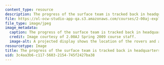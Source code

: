 ```yaml
---
content_type: resource
description: The progress of the surface team is tracked back in headquarters.
file: https://ol-ocw-studio-app-qa.s3.amazonaws.com/courses/2-00aj-exploring-sea-space-earth-fundamentals-of-engineering-design-spring-2009/3c4aa3b6c11756032154745f2427ba38_4.jpeg
file_type: image/jpeg
image_metadata:
  caption: The progress of the surface team is tracked back in headquarters.
  credit: Image courtesy of 2.00AJ Spring 2009 course staff.
  image-alt: A projected display shows the location of the rovers and astronauts outside.
resourcetype: Image
title: The progress of the surface team is tracked back in headquarters.
uid: 3c4aa3b6-c117-5603-2154-745f2427ba38
---
```

